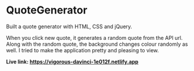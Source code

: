 # QuoteGenerator

Built a quote generator with HTML, CSS and jQuery. 

When you click new quote, it generates a random quote from the API url. Along with the random quote, the background changes colour randomly as well. I tried to make the application pretty and pleasing to view. 

<b>Live link: https://vigorous-davinci-1e012f.netlify.app<b/>
